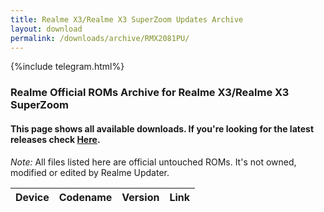 ```yaml
---
title: Realme X3/Realme X3 SuperZoom Updates Archive
layout: download
permalink: /downloads/archive/RMX2081PU/
---
```


{%include telegram.html%}

<div class="col-12 mx-auto">
    <h3 class="title bg-light p-2 rounded">Realme Official ROMs Archive for Realme X3/Realme X3 SuperZoom</h3>
    <h4>This page shows all available downloads. If you're looking for the latest releases check
        <a href="/downloads/latest/RMX2081PU/">Here</a>.</h4>
    <p><i>Note: </i>All files listed here are official untouched ROMs.
        It's not owned, modified or edited by Realme Updater.</p>
    <div class="table-responsive-md" id="table-wrapper">
        <table id="downloads" class="display dt-responsive compact table table-striped table-hover table-sm">
            <thead class="thead-dark">
                <tr>
                    <th>Device</th>
                    <th>Codename</th>
                    <th>Version</th>
                    <th>Link</th>
                </tr>
            </thead>
            <script>loadArchive("RMX2081PU")</script>
        </table>
    </div>
</div>